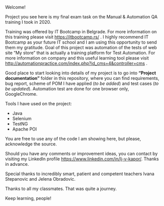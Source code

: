 Welcome!

Project you see here is my final exam task on the Manual & Automation QA training I took in 2020. 

Training was offered by IT Bootcamp in Belgrade. For more information on this training please visit https://itbootcamp.rs/  . I highly recommend IT Bootcamp as your future IT school and I am using this opportunity to send them my gratitude.
Goal of this project was automation of the tests of web site “My store” that is actually a training platform for Test Automation. For more information on company and this useful learning tool please visit http://automationpractice.com/index.php?id_cms=4&controller=cms  .

Good place to start looking into details of my project is to go into **“Project documentation”** folder in this repository, where you can find requirements, bug report, scheme of POM I have applied (*to be added*) and test cases (*to be updated*). 
Automation test are done for one browser only, GoogleChrome.

Tools I have used on the project:
- Java
- Selenium
- TestNG
- Apache POI

You are free to use any of the code I am showing here, but please, acknowledge the source.

Should you have any comments or improvement ideas, you can contact by visiting my LinkedIn profile https://www.linkedin.com/in/lj-v-kapor/. Thanks in advance.

Special thanks to incredibly smart, patient and competent teachers Ivana Stepanovic and Jelena Obradovic.

Thanks to all my classmates. That was quite a journey. 

Keep learning, people!


